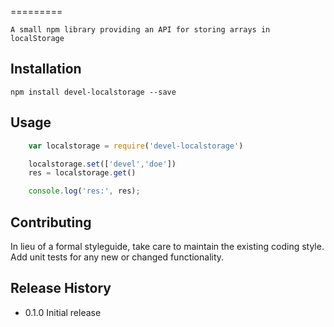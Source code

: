 <!--
@Author: Andreee Ray <develdoe>
@Date:   2017-04-10T17:45:02+02:00
@Email:  me@andreeray.se
@Filename: README.md
@Last modified by:   develdoe
@Last modified time: 2017-04-12T15:33:37+02:00
-->



=========

    A small npm library providing an API for storing arrays in localStorage 

## Installation

    npm install devel-localstorage --save

## Usage

```js
    var localstorage = require('devel-localstorage')

    localstorage.set(['devel','doe'])
    res = localstorage.get()

    console.log('res:', res);
```

## Contributing

In lieu of a formal styleguide, take care to maintain the existing coding style.
Add unit tests for any new or changed functionality.

## Release History

* 0.1.0 Initial release

